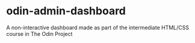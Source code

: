# odin-admin-dashboard
A non-interactive dashboard made as part of the intermediate HTML/CSS course in The Odin Project
